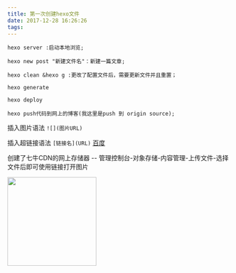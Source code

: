 ```yaml
---
title: 第一次创建hexo文件
date: 2017-12-28 16:26:26
tags:
---
```

	hexo server :启动本地浏览;

	hexo new post "新建文件名"：新建一篇文章;

	hexo clean &hexo g :更改了配置文件后，需要更新文件并且重置；
	
	hexo generate  

	hexo deploy

	hexo push代码到网上的博客(我这里是push 到 origin source);

插入图片语法 ```![](图片URL)```  
<!-- ![](http://c.hiphotos.baidu.com/image/h%3D300/sign=d8419d8cae0f4bfb93d09854334f788f/10dfa9ec8a136327389330209b8fa0ec08fac7a3.jpg) -->

插入超链接语法 ```[链接名](URL)```  [百度](http://www.baidu.com)

创建了七牛CDN的网上存储器 -- 管理控制台-对象存储-内容管理-上传文件-选择文件后即可使用链接打开图片

<!-- !["bg1"](http://p1p8cvl3a.bkt.clouddn.com/bg1.jpg) -->
<img src="http://p1p8cvl3a.bkt.clouddn.com/bg1.jpg" width="200" height="200">

